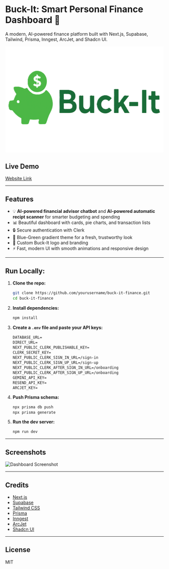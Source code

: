 # Buck-It: Smart Personal Finance Dashboard 💸

A modern, AI-powered finance platform built with Next.js, Supabase, Tailwind, Prisma, Inngest, ArcJet, and Shadcn UI.

![Buck-It Logo](public/logo.png)

## Live Demo
[Website Link](https://buck-it-ai-powered-personal-finance.vercel.app/)

---

## Features
- 💡 **AI-powered financial advisor chatbot** and **AI-powered automatic recipt scanner** for smarter budgeting and spending 
- 📊 Beautiful dashboard with cards, pie charts, and transaction lists
- 🔒 Secure authentication with Clerk
- 🎨 Blue-Green gradient theme for a fresh, trustworthy look
- 🐷 Custom Buck-It logo and branding
- ⚡ Fast, modern UI with smooth animations and responsive design

---

## Run Locally:
1. **Clone the repo:**
   ```bash
   git clone https://github.com/yourusername/buck-it-finance.git
   cd buck-it-finance
   ```
2. **Install dependencies:**
   ```bash
   npm install
   ```
3. **Create a `.env` file and paste your API keys:**
   ```env
   DATABASE_URL=
   DIRECT_URL=
   NEXT_PUBLIC_CLERK_PUBLISHABLE_KEY=
   CLERK_SECRET_KEY=
   NEXT_PUBLIC_CLERK_SIGN_IN_URL=/sign-in
   NEXT_PUBLIC_CLERK_SIGN_UP_URL=/sign-up
   NEXT_PUBLIC_CLERK_AFTER_SIGN_IN_URL=/onboarding
   NEXT_PUBLIC_CLERK_AFTER_SIGN_UP_URL=/onboarding
   GEMINI_API_KEY=
   RESEND_API_KEY=
   ARCJET_KEY=
   ```
4. **Push Prisma schema:**
   ```bash
   npx prisma db push
   npx prisma generate
   ```
5. **Run the dev server:**
   ```bash
   npm run dev
   ```

---

## Screenshots
![Dashboard Screenshot](public/screenshots/dashboard-screenshot.png)

---

## Credits
- [Next.js](https://nextjs.org/)
- [Supabase](https://supabase.com/)
- [Tailwind CSS](https://tailwindcss.com/)
- [Prisma](https://www.prisma.io/)
- [Inngest](https://www.inngest.com/)
- [ArcJet](https://arcjet.com/)
- [Shadcn UI](https://ui.shadcn.com/)

---

## License
MIT
